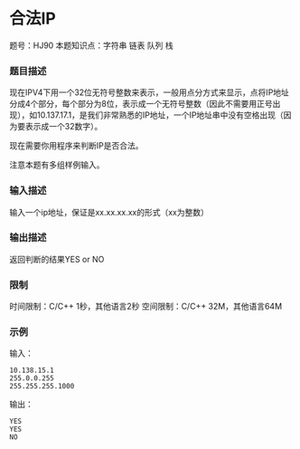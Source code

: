 # 合法IP

题号：HJ90
本题知识点：字符串 链表 队列 栈

### 题目描述

现在IPV4下用一个32位无符号整数来表示，一般用点分方式来显示，点将IP地址分成4个部分，每个部分为8位，表示成一个无符号整数（因此不需要用正号出现），如10.137.17.1，是我们非常熟悉的IP地址，一个IP地址串中没有空格出现（因为要表示成一个32数字）。

现在需要你用程序来判断IP是否合法。

注意本题有多组样例输入。

### 输入描述

输入一个ip地址，保证是xx.xx.xx.xx的形式（xx为整数）

### 输出描述

返回判断的结果YES or NO

### 限制

时间限制：C/C++ 1秒，其他语言2秒
空间限制：C/C++ 32M，其他语言64M

### 示例

输入：
```
10.138.15.1
255.0.0.255
255.255.255.1000
```

输出：
```
YES
YES
NO
```
